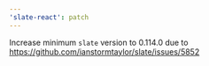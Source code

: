 ```yaml
---
'slate-react': patch
---
```


Increase minimum `slate` version to 0.114.0 due to https://github.com/ianstormtaylor/slate/issues/5852
